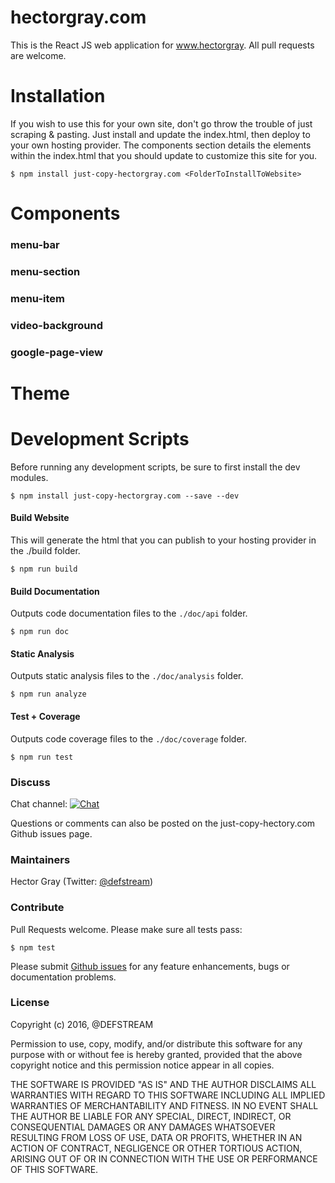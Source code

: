 # hectorgray.com
This is the React JS web application for www.hectorgray. All pull requests are welcome.

# Installation
If you wish to use this for your own site, don't go throw the trouble of just scraping & pasting. Just install and update the index.html, then deploy to your own hosting provider. The components section details the elements within the index.html that you should update to customize this site for you.

```shell
$ npm install just-copy-hectorgray.com <FolderToInstallToWebsite>
```

# Components

### menu-bar

### menu-section

### menu-item

### video-background

### google-page-view

# Theme


# Development Scripts
Before running any development scripts, be sure to first install the dev modules.

```shell
$ npm install just-copy-hectorgray.com --save --dev
```

#### Build Website
This will generate the html that you can publish to your hosting provider in the ./build folder.

```shell
$ npm run build
```

#### Build Documentation
Outputs code documentation files to the `./doc/api` folder.

```shell
$ npm run doc
```

#### Static Analysis
Outputs static analysis files to the `./doc/analysis` folder.

```shell
$ npm run analyze
```

#### Test + Coverage
Outputs code coverage files to the `./doc/coverage` folder.

```shell
$ npm run test
```

### Discuss
Chat channel:    <a href="https://gitter.im/defstream/just-copy-hectorgray.com"><img src="https://img.shields.io/gitter/room/defstream/just-copy-hectorgray.com.svg" alt="Chat"></a>

Questions or comments can also be posted on the just-copy-hectory.com Github issues page.

### Maintainers
Hector Gray (Twitter: <a href="https://twitter.com/defstream">@defstream</a>)

### Contribute
Pull Requests welcome. Please make sure all tests pass:

```shell
$ npm test
```

Please submit <a href="https://github.com/defstream/just-copy-hectorgray.com/issues">Github issues</a> for any feature enhancements, bugs or documentation problems.

### License

Copyright (c) 2016, @DEFSTREAM

Permission to use, copy, modify, and/or distribute this software for any
purpose with or without fee is hereby granted, provided that the above
copyright notice and this permission notice appear in all copies.

THE SOFTWARE IS PROVIDED "AS IS" AND THE AUTHOR DISCLAIMS ALL WARRANTIES
WITH REGARD TO THIS SOFTWARE INCLUDING ALL IMPLIED WARRANTIES OF
MERCHANTABILITY AND FITNESS. IN NO EVENT SHALL THE AUTHOR BE LIABLE FOR
ANY SPECIAL, DIRECT, INDIRECT, OR CONSEQUENTIAL DAMAGES OR ANY DAMAGES
WHATSOEVER RESULTING FROM LOSS OF USE, DATA OR PROFITS, WHETHER IN AN
ACTION OF CONTRACT, NEGLIGENCE OR OTHER TORTIOUS ACTION, ARISING OUT OF
OR IN CONNECTION WITH THE USE OR PERFORMANCE OF THIS SOFTWARE.
